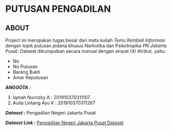 # PUTUSAN PENGADILAN

## ABOUT
Project ini merupakan tugas besar dari mata kuliah _Temu Kembali Informasi_ dengan topik putusan pidana khusus Narkotika dan Psikotropika _PN Jakarta Pusat_. Dataset dikumpulkan secara manual dengan empat (4) Atribut, yaitu:
  * No
  * No Putusan
  * Barang Bukti
  * Amar Keputusan

***ANGGOTA :***
  1. Iqmah Nurrizky A : 201910370311107
  2. Aulia Lintang Ayu K : 201910370311267
  
***Dataset :***
  Pengadilan Negeri Jakarta Pusat
  
***Dataset Link :***
  [Pengadilan Negeri Jakarta Pusat Dataset](https://putusan3.mahkamahagung.go.id/direktori/index/pengadilan/pn-jakarta-pusat/kategori/narkotika-dan-psikotropika-1.html)


